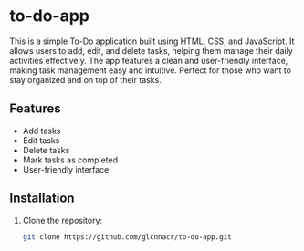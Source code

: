 # to-do-app
This is a simple To-Do application built using HTML, CSS, and JavaScript. It allows users to add, edit, and delete tasks, helping them manage their daily activities effectively. The app features a clean and user-friendly interface, making task management easy and intuitive. Perfect for those who want to stay organized and on top of their tasks.

## Features

- Add tasks
- Edit tasks
- Delete tasks
- Mark tasks as completed
- User-friendly interface

## Installation

1. Clone the repository:
   ```bash
   git clone https://github.com/glcnnacr/to-do-app.git
